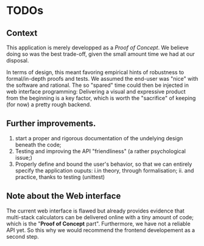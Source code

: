 # TODOs

## Context
This application is merely developped as a *Proof of Concept*. 
We believe doing so was the best trade-off, given the small amount time we had at our disposal.

In terms of design, this meant favoring empirical hints of robustness to formal/in-depth proofs and tests. We assumed the end-user was "nice" with the software and rational.
The so "spared" time could then be injected in web interface programming: Delivering a visual and expressive product from the beginning is a key factor, which is worth the "sacrifice" of keeping (for now) a pretty rough backend.


## Further improvements.
1. start a proper and rigorous documentation of the undelying design beneath the code;
2. Testing and improving the API "friendliness" (a rather psychological issue;)
3. Properly define and bound the user's behavior, so that we can entirely specify the application ouputs: 
    i.in theory, through formalisation;
    ii. and practice, thanks to testing (unittest)

## Note about the Web interface
The current web interface is flawed but already provides evidence that multi-stack calculators can be delivered online with a tiny amount of code; 
which is the "**Proof of Concept** part". Furthermore, we have not a reliable API yet. So this why we would recommend the frontend developement as a second step.





